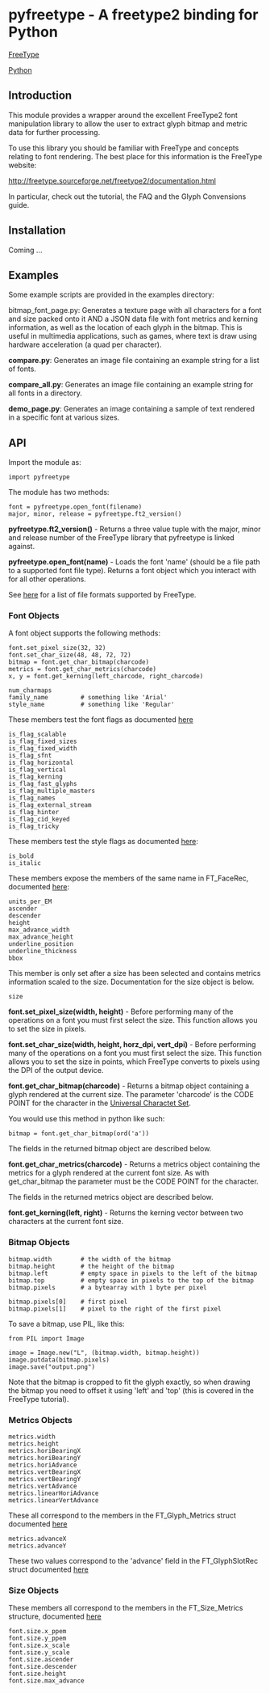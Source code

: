 pyfreetype - A freetype2 binding for Python
===========================================

[FreeType](http://freetype.org/)

[Python](http://www.python.org/)

Introduction
------------

This module provides a wrapper around the excellent FreeType2 font manipulation
library to allow the user to extract glyph bitmap and metric data for further
processing.

To use this library you should be familiar with FreeType and concepts relating 
to font rendering.  The best place for this information is the FreeType 
website:

http://freetype.sourceforge.net/freetype2/documentation.html

In particular, check out the tutorial, the FAQ and the Glyph Convensions guide.

Installation
------------

Coming ...

Examples
--------

Some example scripts are provided in the examples directory:

bitmap_font_page.py: Generates a texture page with all characters for a font 
and size packed onto it AND a JSON data file with font metrics and kerning 
information, as well as the location of each glyph in the bitmap.  This is
useful in multimedia applications, such as games, where text is draw using
hardware acceleration (a quad per character).

**compare.py**: Generates an image file containing an example string for a list
of fonts.  

**compare_all.py**: Generates an image file containing an example string for 
all fonts in a directory.

**demo_page.py**: Generates an image containing a sample of text rendered in a
specific font at various sizes.

API
---

Import the module as:

    import pyfreetype

The module has two methods:

	font = pyfreetype.open_font(filename)
	major, minor, release = pyfreetype.ft2_version()

**pyfreetype.ft2_version()** - Returns a three value tuple with the major, minor
and release number of the FreeType library that pyfreetype is linked against.

**pyfreetype.open_font(name)** - Loads the font 'name' (should be a file path to
a supported font file type).  Returns a font object which you interact with
for all other operations.

See [here](http://freetype.org/freetype2/docs/ft2faq.html#general-what) for a list of
file formats supported by FreeType.

### Font Objects

A font object supports the following methods:

	font.set_pixel_size(32, 32)
	font.set_char_size(48, 48, 72, 72)
	bitmap = font.get_char_bitmap(charcode)
	metrics = font.get_char_metrics(charcode)
	x, y = font.get_kerning(left_charcode, right_charcode)
	
	num_charmaps
	family_name			# something like 'Arial'
	style_name			# something like 'Regular'

These members test the font flags as documented [here](http://freetype.sourceforge.net/freetype2/docs/reference/ft2-base_interface.html#FT_FACE_FLAG_XXX)

	is_flag_scalable
	is_flag_fixed_sizes
	is_flag_fixed_width
	is_flag_sfnt
	is_flag_horizontal
	is_flag_vertical
	is_flag_kerning
	is_flag_fast_glyphs
	is_flag_multiple_masters
	is_flag_names
	is_flag_external_stream
	is_flag_hinter
	is_flag_cid_keyed
	is_flag_tricky

These members test the style flags as documented [here](http://freetype.sourceforge.net/freetype2/docs/reference/ft2-base_interface.html#FT_STYLE_FLAG_XXX):

	is_bold
	is_italic

These members expose the members of the same name in FT_FaceRec, documented [here](http://freetype.sourceforge.net/freetype2/docs/reference/ft2-base_interface.html#FT_FaceRec):

	units_per_EM
	ascender
	descender
	height
	max_advance_width
	max_advance_height
	underline_position
	underline_thickness
	bbox

This member is only set after a size has been selected and contains metrics 
information scaled to the size.  Documentation for the size object is below.

	size

**font.set_pixel_size(width, height)** - Before performing many of the operations
on a font you must first select the size.  This function allows you to set 
the size in pixels.  

**font.set_char_size(width, height, horz_dpi, vert_dpi)** - Before performing many
of the operations on a font you must first select the size.  This function 
allows you to set the size in points, which FreeType converts to pixels using
the DPI of the output device.

**font.get_char_bitmap(charcode)** - Returns a bitmap object containing a glyph
rendered at the current size.  The parameter 'charcode' is the CODE POINT for
the character in the [Universal Charactet Set](http://en.wikipedia.org/wiki/Universal_Character_Set).

You would use this method in python like such:

	bitmap = font.get_char_bitmap(ord('a'))

The fields in the returned bitmap object are described below.

**font.get_char_metrics(charcode)** - Returns a metrics object containing the
metrics for a glyph rendered at the current font size.  As with get_char_bitmap
the parameter must be the CODE POINT for the character.

The fields in the returned metrics object are described below.

**font.get_kerning(left, right)** - Returns the kerning vector between two 
characters at the current font size.

### Bitmap Objects

	bitmap.width 		# the width of the bitmap
	bitmap.height		# the height of the bitmap
	bitmap.left			# empty space in pixels to the left of the bitmap
	bitmap.top			# empty space in pixels to the top of the bitmap
	bitmap.pixels		# a bytearray with 1 byte per pixel

	bitmap.pixels[0]	# first pixel
	bitmap.pixels[1]	# pixel to the right of the first pixel

To save a bitmap, use PIL, like this:

	from PIL import Image
	
	image = Image.new("L", (bitmap.width, bitmap.height))
	image.putdata(bitmap.pixels)
	image.save("output.png")

Note that the bitmap is cropped to fit the glyph exactly, so when drawing the 
bitmap you need to offset it using 'left' and 'top' (this is covered in the
FreeType tutorial).

### Metrics Objects

	metrics.width
	metrics.height
	metrics.horiBearingX
	metrics.horiBearingY
	metrics.horiAdvance
	metrics.vertBearingX
	metrics.vertBearingY
	metrics.vertAdvance
	metrics.linearHoriAdvance
	metrics.linearVertAdvance

These all correspond to the members in the FT_Glyph_Metrics struct documented
[here](http://freetype.sourceforge.net/freetype2/docs/reference/ft2-base_interface.html#FT_Glyph_Metrics)

	metrics.advanceX
	metrics.advanceY

These two values correspond to the 'advance' field in the FT_GlyphSlotRec 
struct documented [here](http://freetype.sourceforge.net/freetype2/docs/reference/ft2-base_interface.html#FT_GlyphSlotRec)

### Size Objects

These members all correspond to the members in the FT_Size_Metrics structure,
documented [here](http://freetype.sourceforge.net/freetype2/docs/reference/ft2-base_interface.html#FT_Size_Metrics)
	
	font.size.x_ppem
	font.size.y_ppem
	font.size.x_scale
	font.size.y_scale
	font.size.ascender
	font.size.descender
	font.size.height
	font.size.max_advance
